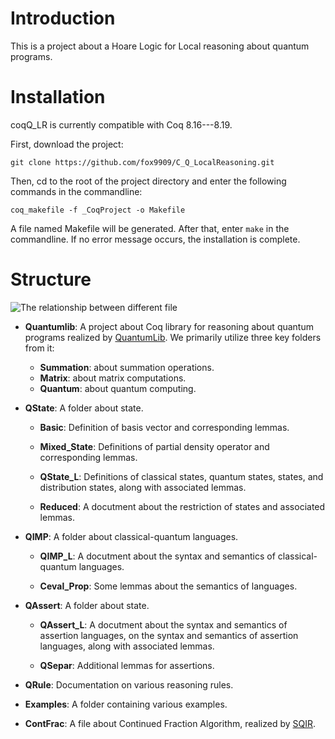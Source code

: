 # Introduction 

This is a project about a Hoare Logic for Local reasoning about quantum programs. 

# Installation 

coqQ_LR is currently compatible with Coq 8.16---8.19.

First, download the project: 

```git clone https://github.com/fox9909/C_Q_LocalReasoning.git``` 

Then, cd to the root of the project directory and enter the following commands in the commandline:

```coq_makefile -f _CoqProject -o Makefile```

A file named Makefile will be generated. After that, enter ```make``` in the commandline. If no error message occurs, the installation is complete.
# Structure

![The relationship between different file](./Figures/Relationship.svg)

* **Quantumlib**: A project about Coq library for reasoning about quantum programs realized by [QuantumLib](https://github.com/inQWIRE/QuantumLib.git). We primarily utilize three key folders from it: 
  + **Summation**: about summation operations.
  + **Matrix**: about matrix computations.
  + **Quantum**: about quantum computing. 

* **QState**: A folder about state.

  + **Basic**:  Definition of basis vector and corresponding lemmas.

  + **Mixed_State**: Definitions of partial density operator and corresponding lemmas.

  + **QState_L**:  Definitions of classical states, quantum states, states, and distribution states, along with associated lemmas.

  + **Reduced**: A docutment about the restriction of states and associated lemmas.

* **QIMP**: A folder about classical-quantum languages.

    + **QIMP_L**: A docutment about the syntax and semantics of classical-quantum languages.

    + **Ceval_Prop**: Some lemmas about the semantics of languages.

* **QAssert**: A folder about state.

    + **QAssert_L**: A docutment about the syntax and semantics of assertion languages, on the syntax and semantics of assertion languages, along with associated lemmas.

    + **QSepar**: Additional lemmas for assertions.

* **QRule**:  Documentation on various reasoning rules.

* **Examples**:  A folder containing various examples. 

* **ContFrac**: A file about Continued Fraction Algorithm, realized by [SQIR](https://github.com/inQWIRE/SQIR.git).

